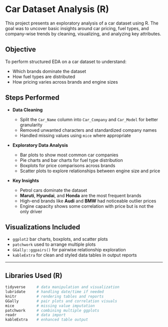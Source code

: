 #  Car Dataset Analysis (R)

This project presents an exploratory analysis of a car dataset using R. The goal was to uncover basic insights around car pricing, fuel types, and company-wise trends by cleaning, visualizing, and analyzing key attributes.



##  Objective

To perform structured EDA on a car dataset to understand:
- Which brands dominate the dataset
- How fuel types are distributed
- How pricing varies across brands and engine sizes



##  Steps Performed

- **Data Cleaning**
  - Split the `Car_Name` column into `Car_Company` and `Car_Model` for better granularity
  - Removed unwanted characters and standardized company names
  - Handled missing values using `mice` where appropriate

- **Exploratory Data Analysis**
  - Bar plots to show most common car companies
  - Pie charts and bar charts for fuel type distribution
  - Boxplots for price comparisons across brands
  - Scatter plots to explore relationships between engine size and price

- **Key Insights**
  - Petrol cars dominate the dataset
  - **Maruti**, **Hyundai**, and **Honda** are the most frequent brands
  - High-end brands like **Audi** and **BMW** had noticeable outlier prices
  - Engine capacity shows some correlation with price but is not the only driver



## Visualizations Included

- `ggplot2` bar charts, boxplots, and scatter plots  
- `patchwork` used to arrange multiple plots  
- `GGally::ggpairs()` for pairwise relationship exploration  
- `kableExtra` for clean and styled data tables in output reports

---

##  Libraries Used (R)

```r
tidyverse     # data manipulation and visualization
lubridate     # handling date/time if needed
knitr         # rendering tables and reports
GGally        # pair plots and correlation visuals
mice          # missing value imputation
patchwork     # combining multiple ggplots
readr         # data import
kableExtra    # enhanced table output
